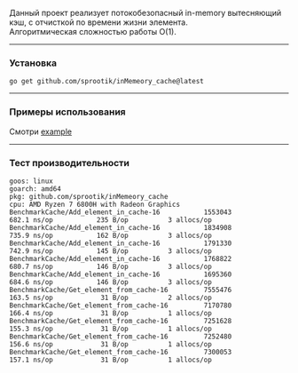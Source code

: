 Данный проект реализует потокобезопасный in-memory вытесняющий кэш, с отчисткой по времени жизни элемента.  
Алгоритмическая сложностью работы O(1).

*** 
### Установка  
```
go get github.com/sprootik/inMemeory_cache@latest
```
***
### Примеры использования
Смотри [example](./examples/main.go)
***
### Тест производительности  

```
goos: linux
goarch: amd64
pkg: github.com/sprootik/inMemeory_cache
cpu: AMD Ryzen 7 6800H with Radeon Graphics         
BenchmarkCache/Add_element_in_cache-16           1553043               682.1 ns/op           235 B/op          3 allocs/op
BenchmarkCache/Add_element_in_cache-16           1834908               735.9 ns/op           162 B/op          3 allocs/op
BenchmarkCache/Add_element_in_cache-16           1791330               742.9 ns/op           145 B/op          3 allocs/op
BenchmarkCache/Add_element_in_cache-16           1768822               680.7 ns/op           146 B/op          3 allocs/op
BenchmarkCache/Add_element_in_cache-16           1695360               684.6 ns/op           146 B/op          3 allocs/op
BenchmarkCache/Get_element_from_cache-16         7555476               163.5 ns/op            31 B/op          2 allocs/op
BenchmarkCache/Get_element_from_cache-16         7170780               166.4 ns/op            31 B/op          1 allocs/op
BenchmarkCache/Get_element_from_cache-16         7251628               155.3 ns/op            31 B/op          1 allocs/op
BenchmarkCache/Get_element_from_cache-16         7252480               156.6 ns/op            31 B/op          1 allocs/op
BenchmarkCache/Get_element_from_cache-16         7300053               157.1 ns/op            31 B/op          1 allocs/op
```

